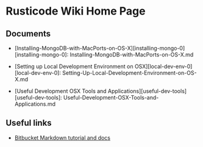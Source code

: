 
# Rusticode Wiki Home Page

## Documents

 - [Installing-MongoDB-with-MacPorts-on-OS-X][installing-mongo-0]
[installing-mongo-0]: Installing-MongoDB-with-MacPorts-on-OS-X.md

 - [Setting up Local Development Environment on OSX][local-dev-env-0]
 [local-dev-env-0]: Setting-Up-Local-Development-Environment-on-OS-X.md

 - [Useful Development OSX Tools and Applications][useful-dev-tools]
[useful-dev-tools]: Useful-Development-OSX-Tools-and-Applications.md

## Useful links 

 - [Bitbucket Markdown tutorial and docs](https://bitbucket.org/tutorials/markdowndemo/)


